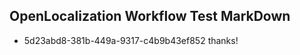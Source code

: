 ## OpenLocalization Workflow Test MarkDown
* 5d23abd8-381b-449a-9317-c4b9b43ef852 thanks!

<!--HONumber=Aug16_HO5-->


